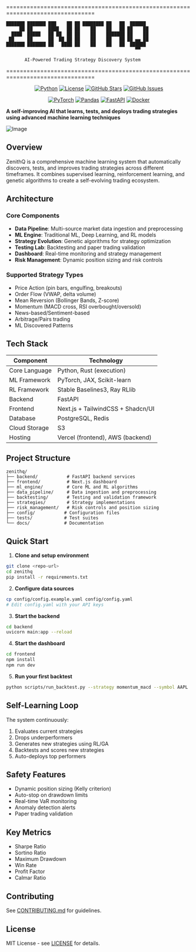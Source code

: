 ================================================================================
                                                                              
    ███████ ███████ ███    ██ ██ ████████ ██   ██  ██████                    
         ██ ██      ████   ██ ██    ██    ██   ██ ██    ██                   
      ████  █████   ██ ██  ██ ██    ██    ███████ ██    ██                   
     ██     ██      ██  ██ ██ ██    ██    ██   ██ ██ ▄▄ ██                   
    ███████ ███████ ██   ████ ██    ██    ██   ██  ██████                    
                                                     ▀▀                       
                                                                              
           AI-Powered Trading Strategy Discovery System                       
                                                                              
================================================================================

<div align="center">

[![Python](https://img.shields.io/badge/Python-3.8%2B-blue?style=for-the-badge&logo=python&logoColor=white)](https://python.org)
[![License](https://img.shields.io/badge/License-MIT-green?style=for-the-badge)](LICENSE)
[![GitHub Stars](https://img.shields.io/github/stars/ArsCodeAmatoria/ZenithQ-?style=for-the-badge&logo=github)](https://github.com/ArsCodeAmatoria/ZenithQ-)
[![GitHub Issues](https://img.shields.io/github/issues/ArsCodeAmatoria/ZenithQ-?style=for-the-badge&logo=github)](https://github.com/ArsCodeAmatoria/ZenithQ-/issues)

[![PyTorch](https://img.shields.io/badge/PyTorch-EE4C2C?style=for-the-badge&logo=pytorch&logoColor=white)](https://pytorch.org)
[![Pandas](https://img.shields.io/badge/Pandas-150458?style=for-the-badge&logo=pandas&logoColor=white)](https://pandas.pydata.org)
[![FastAPI](https://img.shields.io/badge/FastAPI-009688?style=for-the-badge&logo=fastapi&logoColor=white)](https://fastapi.tiangolo.com)
[![Docker](https://img.shields.io/badge/Docker-2496ED?style=for-the-badge&logo=docker&logoColor=white)](https://docker.com)

</div>

**A self-improving AI that learns, tests, and deploys trading strategies using advanced machine learning techniques**

![Image](https://github.com/user-attachments/assets/3c0cb7e0-2a61-40d9-bf46-df95f60ffea5)

## Overview

ZenithQ is a comprehensive machine learning system that automatically discovers, tests, and improves trading strategies across different timeframes. It combines supervised learning, reinforcement learning, and genetic algorithms to create a self-evolving trading ecosystem.

## Architecture

### Core Components
- **Data Pipeline**: Multi-source market data ingestion and preprocessing
- **ML Engine**: Traditional ML, Deep Learning, and RL models
- **Strategy Evolution**: Genetic algorithms for strategy optimization
- **Testing Lab**: Backtesting and paper trading validation
- **Dashboard**: Real-time monitoring and strategy management
- **Risk Management**: Dynamic position sizing and risk controls

### Supported Strategy Types
- Price Action (pin bars, engulfing, breakouts)
- Order Flow (VWAP, delta volume)
- Mean Reversion (Bollinger Bands, Z-score)
- Momentum (MACD cross, RSI overbought/oversold)
- News-based/Sentiment-based
- Arbitrage/Pairs trading
- ML Discovered Patterns

## Tech Stack

| Component | Technology |
|-----------|------------|
| Core Language | Python, Rust (execution) |
| ML Framework | PyTorch, JAX, Scikit-learn |
| RL Framework | Stable Baselines3, Ray RLlib |
| Backend | FastAPI |
| Frontend | Next.js + TailwindCSS + Shadcn/UI |
| Database | PostgreSQL, Redis |
| Cloud Storage | S3 |
| Hosting | Vercel (frontend), AWS (backend) |

## Project Structure

```
zenithq/
├── backend/           # FastAPI backend services
├── frontend/          # Next.js dashboard
├── ml_engine/         # Core ML and RL algorithms
├── data_pipeline/     # Data ingestion and preprocessing
├── backtesting/       # Testing and validation framework
├── strategies/        # Strategy implementations
├── risk_management/   # Risk controls and position sizing
├── config/           # Configuration files
├── tests/            # Test suites
└── docs/             # Documentation
```

## Quick Start

1. **Clone and setup environment**
```bash
git clone <repo-url>
cd zenithq
pip install -r requirements.txt
```

2. **Configure data sources**
```bash
cp config/config.example.yaml config/config.yaml
# Edit config.yaml with your API keys
```

3. **Start the backend**
```bash
cd backend
uvicorn main:app --reload
```

4. **Start the dashboard**
```bash
cd frontend
npm install
npm run dev
```

5. **Run your first backtest**
```bash
python scripts/run_backtest.py --strategy momentum_macd --symbol AAPL
```

## Self-Learning Loop

The system continuously:
1. Evaluates current strategies
2. Drops underperformers
3. Generates new strategies using RL/GA
4. Backtests and scores new strategies
5. Auto-deploys top performers

## Safety Features

- Dynamic position sizing (Kelly criterion)
- Auto-stop on drawdown limits
- Real-time VaR monitoring
- Anomaly detection alerts
- Paper trading validation

## Key Metrics

- Sharpe Ratio
- Sortino Ratio
- Maximum Drawdown
- Win Rate
- Profit Factor
- Calmar Ratio

## Contributing

See [CONTRIBUTING.md](CONTRIBUTING.md) for guidelines.

## License

MIT License - see [LICENSE](LICENSE) for details.